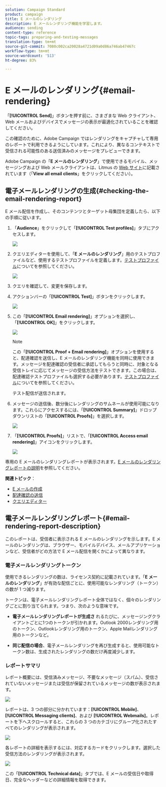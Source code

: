```yaml
---
solution: Campaign Standard
product: campaign
title: E メールのレンダリング
description: E メールレンダリング機能を学習します。
audience: sending
content-type: reference
topic-tags: preparing-and-testing-messages
translation-type: tm+mt
source-git-commit: 7080c002ca20028a4721d09a0d86a746ab47467c
workflow-type: tm+mt
source-wordcount: '513'
ht-degree: 83%

---
```



# E メールのレンダリング{#email-rendering}

「**[!UICONTROL Send]**」ボタンを押す前に、さまざまな Web クライアント、Web メールおよびデバイスでメッセージの表示が最適化されていることを確認してください。

この確認のために、Adobe Campaign ではレンダリングをキャプチャして専用のレポートで利用できるようにしています。これにより、異なるコンテキストで受信される可能性のある送信済みのメッセージをプレビューできます。

Adobe Campaign の「**E メールのレンダリング**」で使用できるモバイル、メッセージングおよび Web メールクライアントは、Litmus の [Web サイト](https://litmus.com/email-testing)に記載されています（「**View all email clients**」をクリックしてください）。

## 電子メールレンダリングの生成{#checking-the-email-rendering-report}

E メール配信を作成し、そのコンテンツとターゲット母集団を定義したら、以下の手順に従います。

1. 「**Audience**」をクリックして「**[!UICONTROL Test profiles]**」タブにアクセスします。

   ![](assets/email_rendering_05.png)

1. クエリエディターを使用して、「**E メールのレンダリング**」用のテストプロファイルなど、使用するテストプロファイルを定義します。[テストプロファイル](../../audiences/using/managing-test-profiles.md)についてを参照してください。

   ![](assets/email_rendering_06.png)

1. クエリを確認して、変更を保存します。
1. アクションバーの「**[!UICONTROL Test]**」ボタンをクリックします。

   ![](assets/email_rendering_07.png)

1. この「**[!UICONTROL Email rendering]**」オプションを選択し、「**[!UICONTROL OK]**」をクリックします。

   ![](assets/email_rendering_08.png)

   >[!NOTE]
   >
   >この「**[!UICONTROL Proof + Email rendering]**」オプションを使用すると、配達確認を送信し、E メールのレンダリング機能を同時に使用できます。メッセージを配達確認の受信者に承認してもらうと同時に、対象となる受信トレイに応じてメッセージの受信方法をテストできます。この場合は、配達確認テストプロファイルも選択する必要があります。[テストプロファイル](../../audiences/using/managing-test-profiles.md)についてを参照してください。

   テスト配信が送信されます。

1. メッセージの送信後、数分後にレンダリングのサムネールが使用可能になります。これらにアクセスするには、「**[!UICONTROL Summary]**」ドロップダウンリストの「**[!UICONTROL Proofs]**」を選択します。

   ![](assets/email_rendering_03.png)

1. 「**[!UICONTROL Proofs]**」リストで、「**[!UICONTROL Access email rendering]**」アイコンをクリックします。

   ![](assets/email_rendering_04.png)

専用の E メールのレンダリングレポートが表示されます。[E メールのレンダリングレポートの説明](#email-rendering-report-description)を参照してください。

**関連トピック**：

* [E メールの作成](../../channels/using/creating-an-email.md)
* [配達確認の送信](../../sending/using/sending-proofs.md)
* [クエリエディター](../../automating/using/editing-queries.md#about-query-editor)

## 電子メールレンダリングレポート{#email-rendering-report-description}

このレポートは、受信者に表示される E メールのレンダリングを示します。E メールのレンダリングは、ブラウザー、モバイルデバイス、メールアプリケーションなど、受信者がどの方法で E メール配信を開くかによって異なります。

### 電子メールレンダリングトークン

使用できるレンダリングの数は、ライセンス契約に記載されています。「**E メールのレンダリング**」が有効な配信ごとに、使用可能なレンダリング（トークン）の数が 1 つ減ります。

トークンは、電子メールレンダリングレポート全体ではなく、個々のレンダリングごとに割り当てられます。つまり、次のような意味です。

* **電子メールレンダリングレポートが生成さ** れるたびに、メッセージングクライアントごとに1つのトークンが引かれます。Outlook 2000レンダリング用のトークン、Outlookレンダリング用のトークン、Apple Mailレンダリング用のトークンなど。

* **同じ配信の場合**、電子メールレンダリングを再び生成すると、使用可能なトークン数は、生成されたレンダリングの数だけ再度減少します。

### レポートサマリ

レポート概要には、受信済みメッセージ、不要なメッセージ（スパム）、受信されていないメッセージまたは受信が保留されているメッセージの数が表示されます。

![](assets/inbox_rendering_report.png)

レポートは、3 つの部分に分かれています：**[!UICONTROL Mobile]**、**[!UICONTROL Messaging clients]**、および **[!UICONTROL Webmails]**。レポートを下へスクロールすると、これらの 3 つのカテゴリにグループ化されたすべてのレンダリングが表示されます。

![](assets/inbox_rendering_report_3.png)

各レポートの詳細を表示するには、対応するカードをクリックします。選択した受信方法のレンダリングが表示されます。

![](assets/inbox_rendering_report_2.png)

この「**[!UICONTROL Technical data]**」タブでは、E メールの受信日や取得日、完全なヘッダーなどの詳細情報を取得できます。
